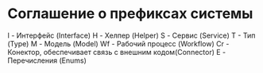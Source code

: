 # Соглашение о префиксах системы

I - Интерфейс (Interface)
H - Хелпер (Helper)
S - Сервис (Service)
Т - Тип (Type)
M - Модель (Model)
Wf - Рабочий процесс (Workflow)
Cr - Конектор, обеспечивает связь с внешним кодом(Connector)
E - Перечисления (Enums)
